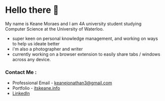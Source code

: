 # Hello there 👋 

My name is Keane Moraes and I am 4A university student studying Computer Science at the University of Waterloo.

- super keen on personal knowledge management, and working on ways to help us ideate better
- i'm also a photographer and writer
- currently working on a browser extension to easily share tabs / windows across any device.


### Contact Me :
* Professional Email - [keanejonathan3@gmail.com](mailto:keanejonathan3@gmail.com)
* Portfolio - [itskeane.info](https://itskeane.info)
* [LinkedIn](https://www.linkedin.com/in/k3moraes/)  
